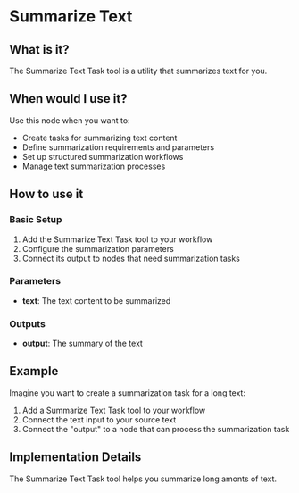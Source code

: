 # Summarize Text

## What is it?

The Summarize Text Task tool is a utility that summarizes text for you.

## When would I use it?

Use this node when you want to:

- Create tasks for summarizing text content
- Define summarization requirements and parameters
- Set up structured summarization workflows
- Manage text summarization processes

## How to use it

### Basic Setup

1. Add the Summarize Text Task tool to your workflow
2. Configure the summarization parameters
3. Connect its output to nodes that need summarization tasks

### Parameters

- **text**: The text content to be summarized

### Outputs

- **output**: The summary of the text

## Example

Imagine you want to create a summarization task for a long text:

1. Add a Summarize Text Task tool to your workflow
2. Connect the text input to your source text
4. Connect the "output" to a node that can process the summarization task

## Implementation Details

The Summarize Text Task tool helps you summarize long amonts of text.